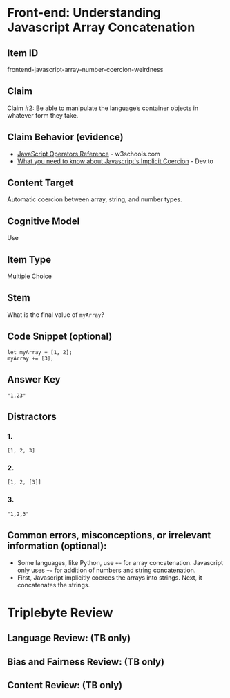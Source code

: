 # Front-end: Understanding Javascript Array Concatenation

## Item ID
frontend-javascript-array-number-coercion-weirdness

## Claim
Claim #2: Be able to manipulate the language’s container objects in whatever form they take.

## Claim Behavior (evidence)

* [JavaScript Operators Reference](https://www.w3schools.com/jsref/jsref_operators.asp) - w3schools.com
* [What you need to know about Javascript's Implicit Coercion](https://dev.to/promhize/what-you-need-to-know-about-javascripts-implicit-coercion-e23#) - Dev.to

## Content Target
Automatic coercion between array, string, and number types.

## Cognitive Model
Use


## Item Type
Multiple Choice

## Stem
What is the final value of `myArray`?


## Code Snippet (optional)

```
let myArray = [1, 2];
myArray += [3];

```

## Answer Key

```
"1,23"
```

## Distractors

### 1.
```
[1, 2, 3]
```

### 2.
```
[1, 2, [3]]
```

### 3.
```
"1,2,3"
```


## Common errors, misconceptions, or irrelevant information (optional):

* Some languages, like Python, use `+=` for array concatenation. Javascript only uses `+=` for addition of numbers and string concatenation.
* First, Javascript implicitly coerces the arrays into strings. Next, it concatenates the strings.

# Triplebyte Review


## Language Review: (TB only)


## Bias and Fairness Review: (TB only)


## Content Review: (TB only)
